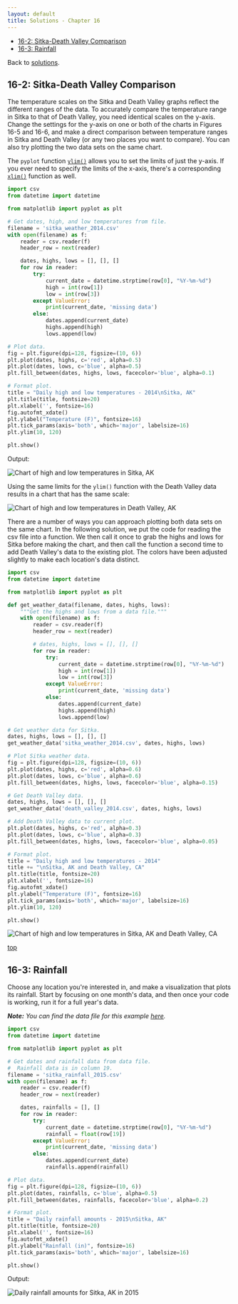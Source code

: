```yaml
---
layout: default
title: Solutions - Chapter 16
---
```


- [16-2: Sitka-Death Valley Comparison](#sitka-death-valley-comparison)
- [16-3: Rainfall](#rainfall)

Back to [solutions](README.html).

16-2: Sitka-Death Valley Comparison
---

The temperature scales on the Sitka and Death Valley graphs reflect the different ranges of the data. To accurately compare the temperature range in Sitka to that of Death Valley, you need identical scales on the y-axis. Change the settings for the y-axis on one or both of the charts in Figures 16-5 and 16-6, and make a direct comparison between temperature ranges in Sitka and Death Valley (or any two places you want to compare). You can also try plotting the two data sets on the same chart.

The `pyplot` function [`ylim()`](http://matplotlib.org/api/pyplot_api.html#matplotlib.pyplot.ylim) allows you to set the limits of just the y-axis. If you ever need to specify the limits of the x-axis, there's a corresponding [`xlim()`](http://matplotlib.org/api/pyplot_api.html#matplotlib.pyplot.xlim) function as well.

```python
import csv
from datetime import datetime

from matplotlib import pyplot as plt

# Get dates, high, and low temperatures from file.
filename = 'sitka_weather_2014.csv'
with open(filename) as f:
    reader = csv.reader(f)
    header_row = next(reader)

    dates, highs, lows = [], [], []
    for row in reader:
        try:
            current_date = datetime.strptime(row[0], "%Y-%m-%d")
            high = int(row[1])
            low = int(row[3])
        except ValueError:
            print(current_date, 'missing data')
        else:
            dates.append(current_date)
            highs.append(high)
            lows.append(low)

# Plot data.
fig = plt.figure(dpi=128, figsize=(10, 6))
plt.plot(dates, highs, c='red', alpha=0.5)
plt.plot(dates, lows, c='blue', alpha=0.5)
plt.fill_between(dates, highs, lows, facecolor='blue', alpha=0.1)

# Format plot.
title = "Daily high and low temperatures - 2014\nSitka, AK"
plt.title(title, fontsize=20)
plt.xlabel('', fontsize=16)
fig.autofmt_xdate()
plt.ylabel("Temperature (F)", fontsize=16)
plt.tick_params(axis='both', which='major', labelsize=16)
plt.ylim(10, 120)

plt.show()
```

Output:

![Chart of high and low temperatures in Sitka, AK](../images/sitka_weather_same_scale.png)

Using the same limits for the `ylim()` function with the Death Valley data results in a chart that has the same scale:

![Chart of high and low temperatures in Death Valley, AK](../images/death_valley_same_scale.png)

There are a number of ways you can approach plotting both data sets on the same chart. In the following solution, we put the code for reading the csv file into a function. We then call it once to grab the highs and lows for Sitka before making the chart, and then call the function a second time to add Death Valley's data to the existing plot. The colors have been adjusted slightly to make each location's data distinct.

```python
import csv
from datetime import datetime

from matplotlib import pyplot as plt

def get_weather_data(filename, dates, highs, lows):
    """Get the highs and lows from a data file."""
    with open(filename) as f:
        reader = csv.reader(f)
        header_row = next(reader)

        # dates, highs, lows = [], [], []
        for row in reader:
            try:
                current_date = datetime.strptime(row[0], "%Y-%m-%d")
                high = int(row[1])
                low = int(row[3])
            except ValueError:
                print(current_date, 'missing data')
            else:
                dates.append(current_date)
                highs.append(high)
                lows.append(low)

# Get weather data for Sitka.
dates, highs, lows = [], [], []
get_weather_data('sitka_weather_2014.csv', dates, highs, lows)

# Plot Sitka weather data.
fig = plt.figure(dpi=128, figsize=(10, 6))
plt.plot(dates, highs, c='red', alpha=0.6)
plt.plot(dates, lows, c='blue', alpha=0.6)
plt.fill_between(dates, highs, lows, facecolor='blue', alpha=0.15)

# Get Death Valley data.
dates, highs, lows = [], [], []
get_weather_data('death_valley_2014.csv', dates, highs, lows)

# Add Death Valley data to current plot.
plt.plot(dates, highs, c='red', alpha=0.3)
plt.plot(dates, lows, c='blue', alpha=0.3)
plt.fill_between(dates, highs, lows, facecolor='blue', alpha=0.05)

# Format plot.
title = "Daily high and low temperatures - 2014"
title += "\nSitka, AK and Death Valley, CA"
plt.title(title, fontsize=20)
plt.xlabel('', fontsize=16)
fig.autofmt_xdate()
plt.ylabel("Temperature (F)", fontsize=16)
plt.tick_params(axis='both', which='major', labelsize=16)
plt.ylim(10, 120)

plt.show()
```

![Chart of high and low temperatures in Sitka, AK and Death Valley, CA](../images/sitka_death_valley.png)

[top](#)

16-3: Rainfall
---

Choose any location you're interested in, and make a visualization that plots its rainfall. Start by focusing on one month's data, and then once your code is working, run it for a full year's data.

***Note:** You can find the data file for this example [here](https://github.com/ehmatthes/pcc/blob/gh-pages/resources/sitka_rainfall_2015.csv).*

```python
import csv
from datetime import datetime

from matplotlib import pyplot as plt

# Get dates and rainfall data from data file.
#  Rainfall data is in column 19.
filename = 'sitka_rainfall_2015.csv'
with open(filename) as f:
    reader = csv.reader(f)
    header_row = next(reader)

    dates, rainfalls = [], []
    for row in reader:
        try:
            current_date = datetime.strptime(row[0], "%Y-%m-%d")
            rainfall = float(row[19])
        except ValueError:
            print(current_date, 'missing data')
        else:
            dates.append(current_date)
            rainfalls.append(rainfall)

# Plot data.
fig = plt.figure(dpi=128, figsize=(10, 6))
plt.plot(dates, rainfalls, c='blue', alpha=0.5)
plt.fill_between(dates, rainfalls, facecolor='blue', alpha=0.2)

# Format plot.
title = "Daily rainfall amounts - 2015\nSitka, AK"
plt.title(title, fontsize=20)
plt.xlabel('', fontsize=16)
fig.autofmt_xdate()
plt.ylabel("Rainfall (in)", fontsize=16)
plt.tick_params(axis='both', which='major', labelsize=16)

plt.show()
```

Output:

![Daily rainfall amounts for Sitka, AK in 2015](../images/sitka_rainfall_2015.png)